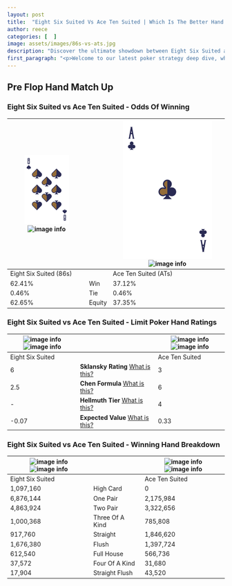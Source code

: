 ```yaml
---
layout: post
title:  "Eight Six Suited Vs Ace Ten Suited | Which Is The Better Hand In Poker? A Complete Guide"
author: reece
categories: [  ]
image: assets/images/86s-vs-ats.jpg
description: "Discover the ultimate showdown between Eight Six Suited and Ace Ten Suited in poker! Uncover the odds, strategies, and scenarios where one hand triumphs over the other. Get ready to up your poker game with this thrilling analysis."
first_paragraph: "<p>Welcome to our latest poker strategy deep dive, where we're pitting two distinct hands against each other in a high-stakes showdown: Eight Six Suited vs Ace Ten Suited.</p><p>In the dynamic world of poker, every decision counts, and knowing which hand holds the upper hand is key to your success at the table.</p><p>In this article, we'll dissect these two hands, explore the scenarios where one dominates the other, and equip you with the knowledge to make strategic choices that can tip the odds in your favor.</p><p>Get ready to unravel the intriguing dynamics of these poker hands and elevate your game to new heights.</p>"
---
```




[comment]: # (sp0)

## Pre Flop Hand Match Up

<div class="table hand-ratings" markdown="1"> 



### Eight Six Suited vs Ace Ten Suited - Odds Of Winning


    
| ![image info](assets/images/hand1/8.png) ![image info](assets/images/hand1/6s.png) |  | ![image info](assets/images/hand2/A.png) ![image info](assets/images/hand2/ts.png) |
| -------- | -------- | -------- |
| Eight Six Suited (86s) |  | Ace Ten Suited (ATs) |
| 62.41% | Win | 37.12% |
| 0.46% | Tie | 0.46% |
| 62.65% | Equity | 37.35% |




[comment]: # (sp1)



### Eight Six Suited vs Ace Ten Suited - Limit Poker Hand Ratings


    
| ![image info](https://www.riverpairs.com/assets/images/hand1/8.png) ![image info](https://www.riverpairs.com/assets/images/hand1/6s.png) |  | ![image info](https://www.riverpairs.com/assets/images/hand2/A.png) ![image info](https://www.riverpairs.com/assets/images/hand2/ts.png) |
| -------- | -------- | -------- |
| Eight Six Suited |  | Ace Ten Suited |
| 6 | **Sklansky Rating** [What is this?](/sklansky-rating-explained) | 3 |
| 2.5 | **Chen Formula** [What is this?](/chen-formula-explained) | 6 |
| - | **Hellmuth Tier** [What is this?](/Hellmuth-tier-explained) | 4 |
| -0.07 | **Expected Value** [What is this?](/expected-value-explained) | 0.33 |




[comment]: # (sp2)



### Eight Six Suited vs Ace Ten Suited - Winning Hand Breakdown


    
| ![image info](https://www.riverpairs.com/assets/images/hand1/8.png) ![image info](https://www.riverpairs.com/assets/images/hand1/6s.png) |  | ![image info](https://www.riverpairs.com/assets/images/hand2/A.png) ![image info](https://www.riverpairs.com/assets/images/hand2/ts.png) |
| -------- | -------- | -------- |
| Eight Six Suited |  | Ace Ten Suited |
| 1,097,160 | High Card | 0 |
| 6,876,144 | One Pair | 2,175,984 |
| 4,863,924 | Two Pair | 3,322,656 |
| 1,000,368 | Three Of A Kind | 785,808 |
| 917,760 | Straight | 1,846,620 |
| 1,676,380 | Flush | 1,397,724 |
| 612,540 | Full House | 566,736 |
| 37,572 | Four Of A Kind | 31,680 |
| 17,904 | Straight Flush | 43,520 |




[comment]: # (sp3)



</div>

[comment]: # (sp4)



[comment]: # (sp5)

